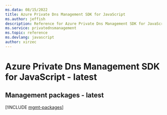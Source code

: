 ```yaml
---
ms.data: 08/15/2022
title: Azure Private Dns Management SDK for JavaScript
ms.author: jeffish
description: Reference for Azure Private Dns Management SDK for JavaScript
ms.service: privatednsmanagement
ms.topic: reference
ms.devlang: javascript
author: xirzec
---
```

# Azure Private Dns Management SDK for JavaScript - latest

## Management packages - latest
[!INCLUDE [mgmt-packages](private-dns-management-mgmt-index.md)]
